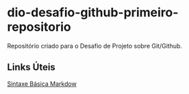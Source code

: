 # dio-desafio-github-primeiro-repositorio
Repositório criado para o Desafio de Projeto sobre Git/Github.

## Links Úteis

[Sintaxe Básica Markdow](https://www.markdownguide.org/basic-syntax/)
